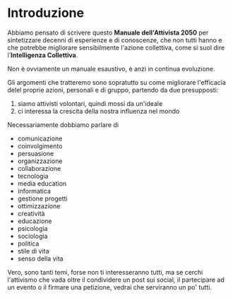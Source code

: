 # Introduzione

Abbiamo pensato di scrivere questo **Manuale dell'Attivista 2050** per sintetizzare decenni di esperienze e di conoscenze, che non tutti hanno e che potrebbe migliorare sensibilmente l'azione collettiva, come si suol dire l'**Intelligenza Collettiva**.

Non è ovviamente un manuale esaustivo, è anzi in continua evoluzione.

Gli argomenti che tratteremo sono sopratutto su come migliorare l'efficacia delel proprie azioni, personali e di gruppo, partendo da due presupposti:

1. siamo attivisti volontari, quindi mossi da un'ideale
2. ci interessa la crescita della nostra influenza nel mondo

Necessariamente dobbiamo parlare di 
- comunicazione
- coinvolgimento
- persuasione
- organizzazione
- collaborazione
- tecnologia
- media education
- informatica
- gestione progetti
- ottimizzazione
- creatività
- educazione
- psicologia
- sociologia
- politica
- stile di vita
- senso della vita

Vero, sono tanti temi, forse non ti interesseranno tutti, ma se cerchi l'attivismo che vada oltre il condividere un post sui social, il partecipare ad un evento o il firmare una petizione, vedrai che serviranno un po' tutti.
